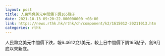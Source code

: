 ```yaml
---
layout: post
title: 人民幣兌美元中間價下調165點子
date: 2021-10-13 09:20:22.000000000 +08:00
link: https://news.rthk.hk/rthk/ch/component/k2/1615012-20211013.htm
categories: rthk
---
```


人民幣兌美元中間價下跌，報6.4612兌1美元，較上日中間價下調165點子，創9月底以來新底。
